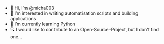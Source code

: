 - 👋 Hi, I’m @micha003
- 👀 I’m interested in writing automatisation scripts and building applications
- 🌱 I’m currently learning Python 
- 🔍 I would like to contribute to an Open-Source-Project, but I don't find one...

<!---
micha003/micha003 is a ✨ special ✨ repository because its `README.md` (this file) appears on your GitHub profile.
You can click the Preview link to take a look at your changes.
--->
